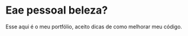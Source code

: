 <h1>Eae pessoal beleza?</h1>
<p>Esse aqui é o meu portfólio, aceito dicas de como melhorar meu código.</p>
